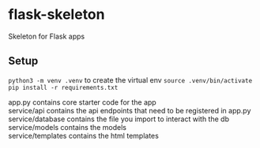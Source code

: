 # flask-skeleton
Skeleton for Flask apps

## Setup
`python3 -m venv .venv` to create the virtual env
`source .venv/bin/activate`
`pip install -r requirements.txt`
 
app.py contains core starter code for the app  
service/api contains the api endpoints that need to be registered in app.py  
service/database contains the file you import to interact with the db  
service/models contains the models  
service/templates contains the html templates  

